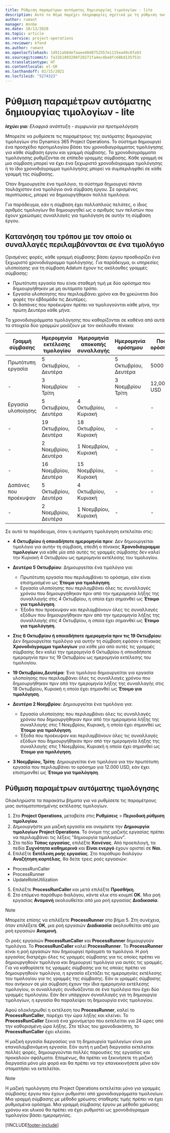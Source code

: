 ```yaml
---
title: Ρύθμιση παραμέτρων αυτόματης δημιουργίας τιμολογίων - lite
description: Αυτό το θέμα παρέχει πληροφορίες σχετικά με τη ρύθμιση των παραμέτρων της αυτόματης δημιουργίας προτιμολογίων.
author: rumant
manager: Annbe
ms.date: 10/13/2020
ms.topic: article
ms.service: project-operations
ms.reviewer: kfend
ms.author: rumant
ms.openlocfilehash: 1d911ab0defaaee40d8752557e1115ea49c8fa93
ms.sourcegitcommit: fa32b1893286f20271fa4ec4be8fc68bd135f53c
ms.translationtype: HT
ms.contentlocale: el-GR
ms.lasthandoff: 02/15/2021
ms.locfileid: "5274323"
---
```

# <a name="configure-automatic-invoice-creation---lite"></a>Ρύθμιση παραμέτρων αυτόματης δημιουργίας τιμολογίων - lite
 
_**Ισχύει για:** Ελαφριά ανάπτυξη - συμφωνία για προτιμολόγηση_

Μπορείτε να ρυθμίσετε τις παραμέτρους της αυτόματης δημιουργίας τιμολογίων στο Dynamics 365 Project Operations. Το σύστημα δημιουργεί ένα προσχέδιο προτιμολογίου βάσει του χρονοδιαγράμματος τιμολόγησης για κάθε σύμβαση έργου και γραμμή σύμβασης. Τα χρονοδιαγράμματα τιμολόγησης ρυθμίζονται σε επίπεδο γραμμής σύμβασης. Κάθε γραμμή σε μια σύμβαση μπορεί να έχει ένα ξεχωριστό χρονοδιάγραμμα τιμολόγησης ή το ίδιο χρονοδιάγραμμα τιμολόγησης μπορεί να συμπεριληφθεί σε κάθε γραμμή της σύμβασης.

Όταν δημιουργείτε ένα τιμολόγιο, το σύστημα δημιουργεί πάντα τουλάχιστον ένα τιμολόγιο ανά σύμβαση έργου. Σε ορισμένες περιπτώσεις, μπορεί να δημιουργήθηκαν πολλά τιμολόγια.

Για παράδειγμα, εάν η σύμβαση έχει πολλαπλούς πελάτες, ο ίδιος αριθμός τιμολογίων θα δημιουργηθεί ως ο αριθμός των πελατών που έχουν χρεώσιμες συναλλαγές για τιμολόγηση σε αυτήν τη σύμβαση έργου.

## <a name="understand-how-transactions-are-included-on-an-invoice"></a>Κατανόηση του τρόπου με τον οποίο οι συναλλαγές περιλαμβάνονται σε ένα τιμολόγιο 

Ορισμένες φορές, κάθε γραμμή σύμβασης βάσει έργου προσδιορίζει ένα ξεχωριστό χρονοδιάγραμμα τιμολόγησης. Για παράδειγμα, οι υπηρεσίες υλοποίησης για τη σύμβαση Adatum έχουν τις ακόλουθες γραμμές σύμβασης:

- Πρωτότυπη εργασία που είναι σταθερή τιμή με δύο ορόσημα που δημιουργήθηκαν με μη αυτόματο τρόπο.
- Εργασία υλοποίησης που περιλαμβάνει χρόνο και θα χρεώνεται δύο φορές την εβδομάδα τις Δευτέρες.
- Οι δαπάνες που προέκυψαν πρέπει να τιμολογούνται κάθε μήνα, την πρώτη Δευτέρα κάθε μήνα.

Τα χρονοδιαγράμματα τιμολόγησης που καθορίζονται σε καθένα από αυτά τα στοιχεία δύο γραμμών μοιάζουν με τον ακόλουθο πίνακα:

| Γραμμή σύμβασης | Ημερομηνία εκτέλεσης τιμολογίου | Ημερομηνία αποκοπής συναλλαγής | Ημερομηνία ορόσημου | Ποσό ορόσημου |
| --- | --- | --- | --- | --- |
| Πρωτότυπη εργασία | 5 Οκτωβρίου, Δευτέρα | - | 5 Οκτωβρίου, Δευτέρα | 5000 USD |
| - | 3 Νοεμβρίου Τρίτη | - | 3 Νοεμβρίου Τρίτη | 12,000 USD |
| Εργασία υλοποίησης | 5 Οκτωβρίου, Δευτέρα | 4 Οκτωβρίου, Κυριακή | - | - |
| - | 19 Οκτωβρίου, Δευτέρα | 18 Οκτωβρίου, Κυριακή | - | - |
| - | 2 Νοεμβρίου, Δευτέρα | 1 Νοεμβρίου, Κυριακή | - | - |
| - | 16 Νοεμβρίου, Δευτέρα | 15 Νοεμβρίου, Κυριακή | - | - |
| Δαπάνες που προέκυψαν | 5 Οκτωβρίου, Δευτέρα | 4 Οκτωβρίου, Κυριακή | - | - |
| - | 2 Νοεμβρίου, Δευτέρα | 1 Νοεμβρίου, Κυριακή | - | - |

Σε αυτό το παράδειγμα, όταν η αυτόματη τιμολόγηση εκτελείται στις:

- **4 Οκτωβρίου ή οποιαδήποτε ημερομηνία πριν**: Δεν δημιουργείται τιμολόγιο για αυτήν τη σύμβαση, επειδή ο πίνακας **Χρονοδιάγραμμα τιμολογίων** για κάθε μία από αυτές τις γραμμές σύμβασης δεν καλεί την Κυριακή 4 Οκτωβρίου ως ημερομηνία εκτέλεσης του τιμολογίου.
- **Δευτέρα 5 Οκτωβρίου**: Δημιουργείται ένα τιμολόγιο για:

    - Πρωτότυπη εργασία που περιλαμβάνει το ορόσημο, εάν είναι επισημασμένο ως **Έτοιμο για τιμολόγηση**.
    - Εργασία υλοποίησης που περιλαμβάνει όλες τις συναλλαγές χρόνου που δημιουργήθηκαν πριν από την ημερομηνία λήξης της συναλλαγής στις 4 Οκτωβρίου, η οποία έχει σημανθεί ως **Έτοιμο για τιμολόγηση**.
    - Έξοδα που προέκυψαν και περιλαμβάνουν όλες τις συναλλαγές εξόδων που δημιουργήθηκαν πριν από την ημερομηνία λήξης της συναλλαγής στις 4 Οκτωβρίου, η οποία έχει σημανθεί ως **Έτοιμο για τιμολόγηση**.
  
- **Στις 6 Οκτωβρίου ή οποιαδήποτε ημερομηνία πριν τις 19 Οκτωβρίου**: Δεν δημιουργείται τιμολόγιο για αυτήν τη σύμβαση εφόσον ο πίνακας **Χρονοδιάγραμμα τιμολογίων** για κάθε μία από αυτές τις γραμμές σύμβασης δεν καλεί την ημερομηνία 6 Οκτωβρίου ή οποιαδήποτε ημερομηνία πριν τις 19 Οκτωβρίου ως ημερομηνία εκτέλεσης του τιμολογίου.
- **19 Οκτωβρίου,Δευτέρα**: Ένα τιμολόγιο δημιουργείται για εργασία υλοποίησης που περιλαμβάνει όλες τις συναλλαγές χρόνου που δημιουργήθηκαν πριν από την ημερομηνία λήξης της συναλλαγής στις 18 Οκτωβρίου, Κυριακή η οποία έχει σημανθεί ως **Έτοιμο για τιμολόγηση**.
- **Δευτέρα 2 Νοεμβρίου**: Δημιουργείται ένα τιμολόγιο για:

    - Εργασία υλοποίησης που περιλαμβάνει όλες τις συναλλαγές χρόνου που δημιουργήθηκαν πριν από την ημερομηνία λήξης της συναλλαγής στις 1 Νοεμβρίου, Κυριακή, η οποία έχει σημανθεί ως **Έτοιμο για τιμολόγηση**.
    - Έξοδα που προέκυψαν και περιλαμβάνουν όλες τις συναλλαγές εξόδων που δημιουργήθηκαν πριν από την ημερομηνία λήξης της συναλλαγής στις 1 Νοεμβρίου, Κυριακή η οποία έχει σημανθεί ως **Έτοιμο για τιμολόγηση**.

- **3 Νοεμβρίου, Τρίτη**: Δημιουργείται ένα τιμολόγιο για την πρωτότυπη εργασία που περιλαμβάνει το ορόσημο για 12.000 USD, εάν έχει επισημανθεί ως **Έτοιμο για τιμολόγηση**.

## <a name="configure-automatic-invoicing"></a>Ρύθμιση παραμέτρων αυτόματης τιμολόγησης

Ολοκληρώστε τα παρακάτω βήματα για να ρυθμίσετε τις παραμέτρους μιας αυτοματοποιημένης εκτέλεσης τιμολογίων.

1. Στο **Project Operations**, μεταβείτε στις **Ρυθμίσεις** > **Περιοδική ρύθμιση τιμολογίου**.
2. Δημιουργήστε μια μαζική εργασία και ονομάστε την **Δημιουργία τιμολογίων Project Operations**. Το όνομα της μαζικής εργασίας πρέπει να περιλαμβάνει τις λέξεις "δημιουργία τιμολογίων".
3. Στο πεδίο **Τύπος εργασίας**, επιλέξτε **Κανένας**. Από προεπιλογή, τα πεδία **Συχνότητα καθημερινά** και **Είναι ενεργό** έχουν οριστεί σε **Ναι**.
4. Επιλέξτε **Εκτέλεση ροής εργασίας**. Στο παράθυρο διαλόγου **Αναζήτηση καρτέλας**, θα δείτε τρεις ροές εργασιών:

- ProcessRunCaller
- ProcessRunner
- UpdateRoleUtilization

5. Επιλέξτε **ProcessRunCaller** και μετά επιλέξτε **Προσθήκη**.
6. Στο επόμενο παράθυρο διαλόγου, κάντε κλικ στο κουμπί **ΟΚ**. Μια ροή εργασίας **Αναμονή** ακολουθείται από μια ροή εργασίας **Διαδικασία**. 

> [!NOTE]
> Μπορείτε επίσης να επιλέξετε **ProcessRunner** στο βήμα 5. Στη συνέχεια, όταν επιλέξετε **OK**, μια ροή εργασιών **Διαδικασία** ακολουθείται από μια ροή εργασιών **Αναμονή**.

Οι ροές εργασιών **ProcessRunCaller** και **ProcessRunner** δημιουργούν τιμολόγια. Το **ProcessRunCaller** καλεί **ProcessRunner**. Το **ProcessRunner** είναι η ροή εργασιών που δημιουργεί πράγματι τα τιμολόγια. Η ροή εργασίας διατρέχει όλες τις γραμμές σύμβασης για τις οποίες πρέπει να δημιουργηθούν τιμολόγια και δημιουργεί τιμολόγια για αυτές τις γραμμές. Για να καθορίσετε τις γραμμές σύμβασης για τις οποίες πρέπει να δημιουργηθούν τιμολόγια, η εργασία εξετάζει τις ημερομηνίες εκτέλεσης του τιμολογίου για τις γραμμές της σύμβασης. Εάν οι γραμμές σύμβασης που ανήκουν σε μία σύμβαση έχουν την ίδια ημερομηνία εκτέλεσης τιμολογίου, οι συναλλαγές συνδυάζονται σε ένα τιμολόγιο που έχει δύο γραμμές τιμολογίου. Εάν δεν υπάρχουν συναλλαγές για τη δημιουργία τιμολογίων, η εργασία θα παραλείψει τη δημιουργία ενός τιμολογίου.

Αφού ολοκληρωθεί η εκτέλεση του **ProcessRunner**, καλεί το **ProcessRunCaller**, παρέχει την ώρα λήξης και κλείνει. Το **ProcessRunCaller** ξεκινά ένα χρονόμετρο που εκτελείται για 24 ώρες από την καθορισμένη ώρα λήξης. Στο τέλος του χρονοδιακόπτη, το **ProcessRunCaller** έχει κλείσει.

Η μαζική εργασία διεργασίας για τη δημιουργία τιμολογίων είναι μια επαναλαμβανόμενη εργασία. Εάν αυτή η μαζική διεργασία εκτελείται πολλές φορές, δημιουργούνται πολλές παρουσίες της εργασίας και προκαλούν σφάλματα. Επομένως, θα πρέπει να ξεκινήσετε τη μαζική διεργασία μόνο μία φορά και θα πρέπει να την επανεκκινήσετε μόνο εάν σταματήσει να εκτελείται.

> [!NOTE]
> Η μαζική τιμολόγηση στο Project Operations εκτελείται μόνο για γραμμές σύμβασης έργου που έχουν ρυθμιστεί από χρονοδιαγράμματα τιμολογίων. Μια γραμμή σύμβασης με μέθοδο χρέωσης σταθερής τιμής πρέπει να έχει ρυθμισμένα ορόσημα. Μια γραμμή σύμβασης έργου με μέθοδο χρέωσης χρόνου και υλικού θα πρέπει να έχει ρυθμιστεί ως χρονοδιάγραμμα τιμολογίου βάσει ημερομηνίας.


[!INCLUDE[footer-include](../../includes/footer-banner.md)]